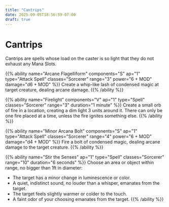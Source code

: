 ```yaml
---
title: "Cantrips"
date: 2025-09-05T18:56:59-07:00
draft: true
---
```


# Cantrips
Cantrips are spells whose load on the caster is so light that they do not exhaust any Mana Slots. 

{{% ability name="Arcane Flagelliform" components="S" ap="1" type="Attack Spell" classes="Sorcerer" range="3" power="6 + MOD" damage="d6 + MOD" %}}
Create a whip-like lash of condensed magic at target creature, dealing arcane damage.
{{% /ability %}}

{{% ability name="Firelight" components="V" ap="1" type="Spell" classes="Sorcerer" range="3" duration="1 minute" %}}
Create a small orb of fire in a location, creating a dim light 3 units around it. There can only be one fire placed at a time, unless the fire ignites something else.
{{% /ability %}}

{{% ability name="Minor Arcana Bolt" components="S" ap="1" type="Attack Spell" classes="Sorcerer" range="4" power="6 + MOD" damage="d4 + MOD" %}}
Fire a bolt of condensed magic, dealing arcane damage to the target creature.
{{% /ability %}}

{{% ability name="Stir the Senses" ap="1" type="Spell" classes="Sorcerer" range="10" duration="6 seconds" %}}
Choose an area or object within range, no bigger than 1ft in diameter:
- The target has a minor change in luminescence or color.
- A quiet, indistinct sound, no louder than a whisper, emanates from the target.
- The target feels slightly warmer or colder to the touch.
- A faint odor of your choosing emanates from the target.
{{% /ability %}}